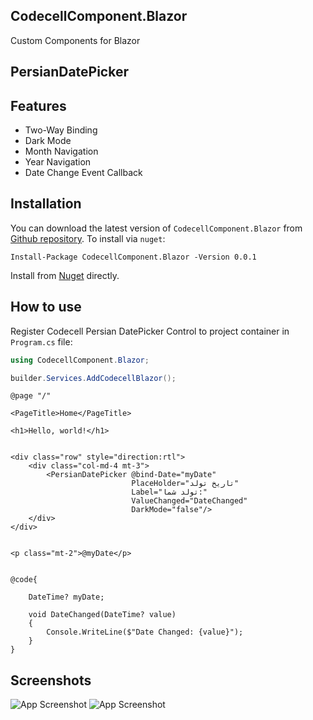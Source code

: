 ## CodecellComponent.Blazor
Custom Components for Blazor

## PersianDatePicker
## Features

- Two-Way Binding
- Dark Mode
- Month Navigation
- Year Navigation
- Date Change Event Callback

## Installation
You can download the latest version of `CodecellComponent.Blazor` from [Github repository](https://github.com/codecellir/Codecell.Blazor.Components).
To install via `nuget`:
```
Install-Package CodecellComponent.Blazor -Version 0.0.1
```
Install from [Nuget](https://www.nuget.org/packages/CodecellComponent.Blazor) directly.

## How to use
Register Codecell Persian DatePicker Control to project container in `Program.cs` file:
``` C#
using CodecellComponent.Blazor;

builder.Services.AddCodecellBlazor();
```

``` Razor
@page "/"

<PageTitle>Home</PageTitle>

<h1>Hello, world!</h1>


<div class="row" style="direction:rtl">
    <div class="col-md-4 mt-3">
        <PersianDatePicker @bind-Date="myDate"
                           PlaceHolder="تاریخ تولد"
                           Label="تولد شما:"
                           ValueChanged="DateChanged"
                           DarkMode="false"/>
    </div>
</div>


<p class="mt-2">@myDate</p>


@code{

    DateTime? myDate;

    void DateChanged(DateTime? value)
    {
        Console.WriteLine($"Date Changed: {value}");
    }
}

```


## Screenshots
![App Screenshot](https://github.com/codecellir/Codecell.Blazor.Components/blob/master/screenshots/light.png?raw=true)
![App Screenshot](https://github.com/codecellir/Codecell.Blazor.Components/blob/master/screenshots/dark.png?raw=true)